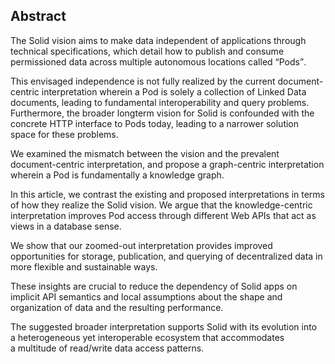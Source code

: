 ## Abstract 
<!-- Context      -->
The Solid vision aims to make data independent of applications
through technical specifications,
which detail how to publish and consume permissioned data
across multiple autonomous locations called <q>Pods</q>.
<!-- Need         -->
This envisaged independence is not fully realized
by the current document-centric interpretation
wherein a Pod is solely a collection of Linked Data documents,
leading to fundamental interoperability and query problems.
Furthermore,
the broader longterm vision for Solid is confounded
with the concrete HTTP interface to Pods today,
leading to a narrower solution space for these problems.
<!-- Task         -->
We examined the mismatch between the vision
and the prevalent document-centric interpretation,
and propose a graph-centric interpretation
wherein a Pod is fundamentally a knowledge graph.
<!-- Object       -->
In this article,
we contrast the existing and proposed interpretations
in terms of how they realize the Solid vision.
We argue that the knowledge-centric interpretation
improves Pod access through different Web APIs
that act as views in a database sense.
<!-- Findings     -->
We show that our zoomed-out interpretation
provides improved opportunities for
storage, publication, and querying of decentralized data
in more flexible and sustainable ways.
<!-- Conclusion   -->
These insights are crucial to reduce
the dependency of Solid apps on implicit API semantics
and local assumptions about the shape and organization of data
and the resulting performance.
<!-- Perspectives -->
The suggested broader interpretation supports Solid with
its evolution into a heterogeneous yet interoperable ecosystem
that accommodates a multitude of read/write data access patterns.
